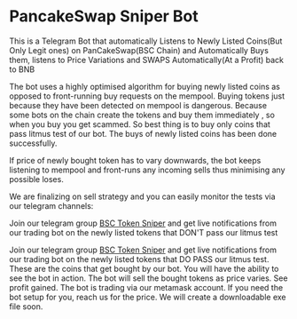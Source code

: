 # PancakeSwap Sniper Bot
This is a Telegram Bot that automatically Listens to Newly Listed Coins(But Only Legit ones) on PanCakeSwap(BSC Chain) and Automatically Buys them, listens to Price Variations and SWAPS Automatically(At a Profit) back to BNB 

The bot uses a highly optimised algorithm for buying newly listed coins as opposed to front-running buy requests on the mempool. Buying tokens just because they have been detected on mempool is dangerous.  Because some bots on the chain create the tokens and buy them immediately , so when you buy you get scammed. So best thing is to buy only coins that pass litmus test of our bot. The buys of newly listed coins has been done successfully. 

If price of newly bought token has to vary downwards, the bot keeps listening to mempool and front-runs any incoming sells thus minimising any possible loses.  

We are finalizing on sell strategy and you can easily monitor the tests via our telegram channels: 

Join our telegram group [BSC Token Sniper](https://t.me/joinchat/8qCzm-OdWfVhMzNk) and get live notifications from our trading bot on the newly listed tokens that DON'T pass our litmus test

Join our telegram group [BSC Token Sniper](https://t.me/joinchat/yZ_Yzza6dA42NzI0) and get live notifications from our trading bot on the newly listed tokens that DO PASS our litmus test. These are the coins that get bought by our bot. You will have the ability to see the bot in action. The bot will sell the bought tokens as price varies. See profit gained. The bot is trading via our metamask account. If you need the bot setup for you, reach us for the price.  We will create a downloadable exe file soon. 


